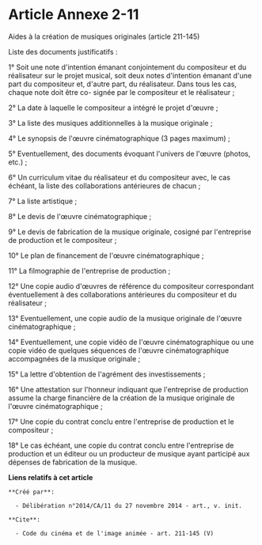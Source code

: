# Article Annexe 2-11

Aides à la création de musiques originales (article 211-145) 

Liste des documents justificatifs : 

1° Soit une note d'intention émanant conjointement du compositeur et du réalisateur sur le projet musical, soit deux notes
d'intention émanant d'une part du compositeur et, d'autre part, du réalisateur. Dans tous les cas, chaque note doit être co-
signée par le compositeur et le réalisateur ; 

2° La date à laquelle le compositeur a intégré le projet d'œuvre ; 

3° La liste des musiques additionnelles à la musique originale ; 

4° Le synopsis de l'œuvre cinématographique (3 pages maximum) ; 

5° Eventuellement, des documents évoquant l'univers de l'œuvre (photos, etc.) ; 

6° Un curriculum vitae du réalisateur et du compositeur avec, le cas échéant, la liste des collaborations antérieures de
chacun ; 

7° La liste artistique ; 

8° Le devis de l'œuvre cinématographique ; 

9° Le devis de fabrication de la musique originale, cosigné par l'entreprise de production et le compositeur ; 

10° Le plan de financement de l'œuvre cinématographique ; 

11° La filmographie de l'entreprise de production ; 

12° Une copie audio d'œuvres de référence du compositeur correspondant éventuellement à des collaborations antérieures du
compositeur et du réalisateur ; 

13° Eventuellement, une copie audio de la musique originale de l'œuvre cinématographique ; 

14° Eventuellement, une copie vidéo de l'œuvre cinématographique ou une copie vidéo de quelques séquences de l'œuvre
cinématographique accompagnées de la musique originale ; 

15° La lettre d'obtention de l'agrément des investissements ; 

16° Une attestation sur l'honneur indiquant que l'entreprise de production assume la charge financière de la création de la
musique originale de l'œuvre cinématographique ; 

17° Une copie du contrat conclu entre l'entreprise de production et le compositeur ; 

18° Le cas échéant, une copie du contrat conclu entre l'entreprise de production et un éditeur ou un producteur de musique
ayant participé aux dépenses de fabrication de la musique.

**Liens relatifs à cet article**

	**Créé par**:

	  - Délibération n°2014/CA/11 du 27 novembre 2014 - art., v. init.

	**Cite**:

	  - Code du cinéma et de l'image animée - art. 211-145 (V)
